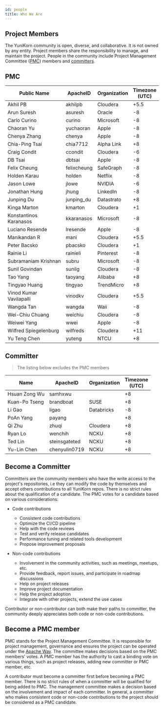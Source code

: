 ```yaml
---
id: people
title: Who We Are
---
```


<!--
Licensed to the Apache Software Foundation (ASF) under one
or more contributor license agreements.  See the NOTICE file
distributed with this work for additional information
regarding copyright ownership.  The ASF licenses this file
to you under the Apache License, Version 2.0 (the
"License"); you may not use this file except in compliance
with the License.  You may obtain a copy of the License at

  http://www.apache.org/licenses/LICENSE-2.0

Unless required by applicable law or agreed to in writing,
software distributed under the License is distributed on an
"AS IS" BASIS, WITHOUT WARRANTIES OR CONDITIONS OF ANY
KIND, either express or implied.  See the License for the
specific language governing permissions and limitations
under the License.
-->

## Project Members

The YuniKorn community is open, diverse, and collaborative. It is not owned
by any entity. Project members share the responsibility to manage, and maintain the project.
People in the community include Project Management Committee ([PMC](https://www.apache.org/dev/pmc.html))
members and [committers](https://infra.apache.org/new-committers-guide.html#what-is-a-committer).

## PMC

| Public Name             | ApacheID    | Organization | Timezone <br/>(UTC) |
|-------------------------|-------------|--------------|---------------------|
| Akhil PB                | akhilpb     | Cloudera     | +5.5                |
| Arun Suresh             | asuresh     | Oracle       | -8                  |
| Carlo Curino            | curino      | Microsoft    | -8                  |
| Chaoran Yu              | yuchaoran   | Apple        | -8                  |
| Chenya Zhang            | chenya      | Apple        | -8                  |
| Chia-Ping Tsai          | chia7712    | Alpha Link   | +8                  |
| Craig Condit            | ccondit     | Cloudera     | -6                  |
| DB Tsai                 | dbtsai      | Apple        | -8                  |
| Felix Cheung            | felixcheung | SafeGraph    | -8                  |
| Holden Karau            | holden      | Netflix      | -8                  |
| Jason Lowe              | jlowe       | NVIDIA       | -6                  | 
| Jonathan Hung           | jhung       | LinkedIn     | -8                  |
| Junping Du              | junping_du  | Datastrato   | +8                  |
| Kinga Marton            | kmarton     | Cloudera     | +1                  |
| Konstantinos Karanasos  | kkaranasos  | Microsoft    | -8                  |
| Luciano Resende         | lresende    | Apple        | -8                  |
| Manikandan R            | mani        | Cloudera     | +5.5                |
| Peter Bacsko            | pbacsko     | Cloudera     | +1                  |
| Rainie Li               | rainieli    | Pinterest    | -8                  |
| Subramaniam Krishnan    | subru       | Microsoft    | -8                  |
| Sunil Govindan          | sunilg      | Cloudera     | -8                  |
| Tao Yang                | taoyang     | Alibaba      | +8                  |
| Tingyao Huang           | tingyao     | TrendMicro   | +8                  |
| Vinod Kumar Vavilapalli | vinodkv     | Cloudera     | +5.5                |
| Wangda Tan              | wangda      | Waii         | -8                  |
| Wei-Chiu Chuang         | weichiu     | Cloudera     | -8                  |
| Weiwei Yang             | wwei        | Apple        | -8                  |
| Wilfred Spiegelenburg   | wilfreds    | Cloudera     | +11                 |
| Yu Teng Chen            | yuteng      | NTCU         | +8                  |

## Committer

> The listing below excludes the PMC members

| Name          | ApacheID      | Organization | Timezone <br/>(UTC) |
|---------------|---------------|--------------|---------------------|
| Hsuan Zong Wu | samhxwu       |              | +8                  |
| Kuan-Po Tseng | brandboat     | SUSE         | +8                  |
| Li Gao        | ligao         | Databricks   | -8                  |
| PoAn Yang     | payang        |              | +8                  |
| Qi Zhu        | zhuqi         | Cloudera     | +8                  |
| Ryan Lo       | wenchih       | NCKU         | +8                  |
| Ted Lin       | steinsgateted | NCKU         | +8                  |
| Yu-Lin Chen   | chenyulin0719 | NCKU         | +8                  |

## Become a Committer

Committers are the community members who have the write access to the project's repositories, i.e
they can modify the code by themselves and accept others contributions to all YuniKorn repos.
There is no strict rules about the qualification of a candidate. The PMC votes for a candidate
based on various considerations:

- Code contributions
    - Consistent code contributions
    - Optimize the CI/CD pipeline
    - Help with the code reviews
    - Test and verify release candidates
    - Performance tuning and related tools development
    - Propose improvement proposals

- Non-code contributions
    - Involvement in the community activities, such as meetings, meetups, etc.
    - Provide feedback, report issues, and participate in roadmap discussions
    - Help on project releases
    - Improve project documentation
    - Help the project adoption
    - Integrate with other projects, extend the use cases

Contributor or non-contributor can both make their paths to committer, the community deeply
appreciates both code or non-code contributions.

## Become a PMC member

PMC stands for the Project Management Committee. It is responsible for project management, governance and ensures
the project can be operated under the [Apache Way](https://www.apache.org/theapacheway/).
The committee makes decisions based on the PMC members' votes. A PMC member has the authority to cast a binding
vote on various things, such as project releases, adding new committer or PMC member, etc.

A contributor must become a committer first before becoming a PMC member.
There is no strict rules of when a committer will be qualified for being added to PMC. The management
committee makes a decision based on the involvement and impact of each committer. In general, a committer
who makes consistent code or non-code contributions to the project should be considered as a PMC candidate.
